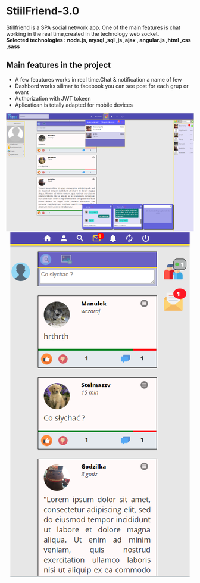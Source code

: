 # StiilFriend-3.0
Stillfriend is a SPA social network app. One of the main features is chat working in the real time,created in the technology web socket.<br>
<b>Selected technologies : node.js, mysql ,sql ,js ,ajax , angular.js ,html ,css ,sass</b>
<h2>Main features in the project</h2>
<ul>
  <li>A few feautures works in real time.Chat & notification a name of few </li>
  <li>Dashbord works silimar to facebook you can see post for each grup or evant </li>
  <li>Authorization with JWT tokeen </li>
  <li>Aplicatioan is totally adapted for mobile devices</li>
</ul>

<center>
  <img src="Stillfriend.png">
  <img src="2.png">
</center>

